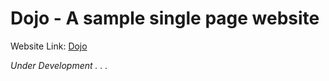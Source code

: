 # Dojo - A sample single page website

Website Link: [Dojo](https://epic-beaver-acef58.netlify.app)

_Under Development . . ._
